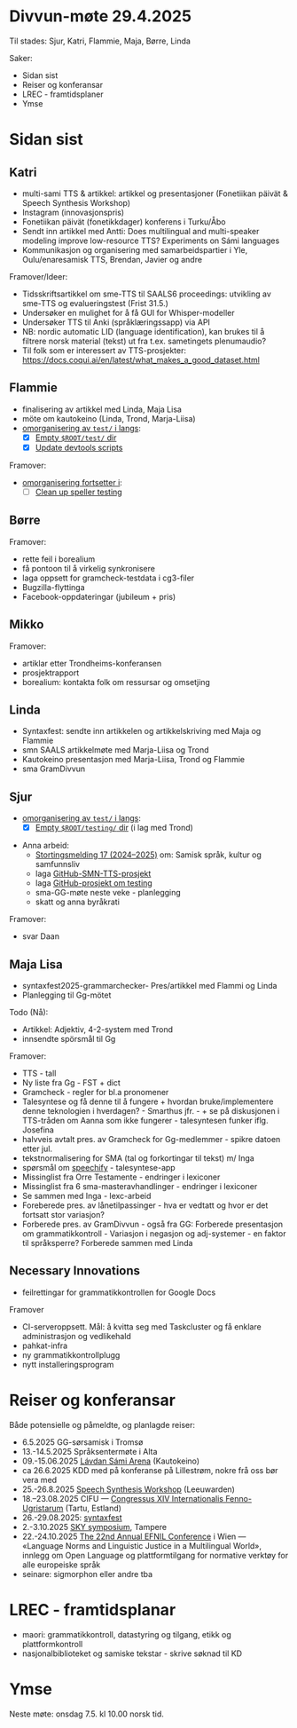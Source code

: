 # Divvun-møte 29.4.2025

Til stades: Sjur, Katri, Flammie, Maja, Børre, Linda

Saker:

- Sidan sist
- Reiser og konferansar
- LREC - framtidsplaner
- Ymse

# Sidan sist

## Katri

- multi-sami TTS & artikkel: artikkel og presentasjoner (Fonetiikan päivät & Speech Synthesis Workshop)
- Instagram (innovasjonspris)
- Fonetiikan päivät (fonetikkdager) konferens i Turku/Åbo
- Sendt inn artikkel med Antti: Does multilingual and multi-speaker modeling improve low-resource TTS? Experiments on Sámi languages 
- Kommunikasjon og organisering med samarbeidspartier i Yle, Oulu/enaresamisk TTS, Brendan, Javier og andre

Framover/Ideer:
- Tidsskriftsartikkel om sme-TTS til SAALS6 proceedings: utvikling av sme-TTS og evalueringstest (Frist 31.5.)
- Undersøker en mulighet for å få GUI for Whisper-modeller
- Undersøker TTS til Anki (språklæringssapp) via API
- NB: nordic automatic LID (language
  identification), kan brukes til å filtrere norsk
  material (tekst) ut fra t.ex. sametingets
  plenumaudio?
- Til folk som er interessert av TTS-prosjekter: <https://docs.coqui.ai/en/latest/what_makes_a_good_dataset.html>

## Flammie

* finalisering av artikkel med Linda, Maja Lisa
* möte om kautokeino (Linda, Trond, Marja-Liisa)
* [omorganisering av `test/` i langs](https://github.com/divvungiellatekno/giellalt.uit.no/issues/21):
    * [x] [Empty `$ROOT/test/` dir](https://github.com/giellalt/template-lang-und/issues/44)
    * [x] [Update devtools scripts](https://github.com/giellalt/template-lang-und/issues/46)

Framover:
* [omorganisering fortsetter i](https://github.com/divvungiellatekno/giellalt.uit.no/issues/21):
    * [ ] [Clean up speller testing](https://github.com/giellalt/template-lang-und/issues/43)

## Børre

Framover:

- rette feil i borealium
- få pontoon til å virkelig synkronisere
- laga oppsett for gramcheck-testdata i cg3-filer
- Bugzilla-flyttinga
- Facebook-oppdateringar (jubileum + pris)

## Mikko

Framover:

- artiklar etter Trondheims-konferansen
- prosjektrapport
- borealium: kontakta folk om ressursar og omsetjing

## Linda

- Syntaxfest: sendte inn artikkelen og artikkelskriving med Maja og Flammie
- smn SAALS artikkelmøte med Marja-Liisa og Trond
- Kautokeino presentasjon med Marja-Liisa, Trond og Flammie
- sma GramDivvun

## Sjur

* [omorganisering av `test/` i langs](https://github.com/divvungiellatekno/giellalt.uit.no/issues/21):
    * [x] [Empty `$ROOT/testing/` dir](https://github.com/giellalt/template-lang-und/issues/45) (i lag med Trond)
- Anna arbeid:
    - [Stortingsmelding 17 (2024–2025)](https://www.regjeringen.no/no/dokumenter/meld.-st.-17-20242025/id3095316/) om: Samisk språk, kultur og samfunnsliv
    - laga [GitHub-SMN-TTS-prosjekt](https://github.com/divvungiellatekno/giellalt.uit.no/issues/20)
    - laga [GitHub-prosjekt om testing](https://github.com/divvungiellatekno/giellalt.uit.no/issues/21)
    - sma-GG-møte neste veke - planlegging
    - skatt og anna byråkrati

Framover:
- svar Daan

## Maja Lisa

- syntaxfest2025-grammarchecker- Pres/artikkel med Flammi og Linda
- Planlegging til Gg-mötet

Todo (Nå):
- Artikkel: Adjektiv, 4-2-system med Trond
- innsendte spörsmål til Gg

Framover:
- TTS - tall
- Ny liste fra Gg - FST + dict
- Gramcheck - regler for bl.a pronomener
- Talesyntese og få denne til å fungere + hvordan bruke/implementere denne teknologien  i hverdagen? - Smarthus jfr. - + se på diskusjonen i TTS-tråden om Aanna som ikke fungerer - talesyntesen funker iflg. Josefina
- halvveis avtalt pres. av Gramcheck for Gg-medlemmer - spikre datoen etter jul.
- tekstnormalisering for SMA (tal og forkortingar til tekst) m/ Inga 
- spørsmål om [speechify](https://speechify.com) - talesyntese-app
- Missinglist fra Orre Testamente  - endringer i lexiconer
- Missinglist fra 6 sma-masteravhandlinger - endringer i lexiconer
- Se sammen med Inga - lexc-arbeid
- Foreberede pres. av lånetilpassinger - hva er vedtatt og hvor er det fortsatt stor variasjon? 
- Forberede pres. av GramDivvun - også fra GG: Forberede presentasjon om grammatikkontroll - Variasjon i negasjon og adj-systemer - en faktor til språksperre? Forberede sammen med Linda 

## Necessary Innovations

- feilrettingar for grammatikkontrollen for Google Docs

Framover
- CI-serveroppsett. Mål: å kvitta seg med Taskcluster og få enklare administrasjon og vedlikehald
- pahkat-infra
- ny grammatikkontrollplugg
- nytt installeringsprogram

# Reiser og konferansar

Både potensielle og påmeldte, og planlagde reiser:

- 6.5.2025 GG-sørsamisk i Tromsø
- 13.-14.5.2025 Språksentermøte i Alta
- 09.-15.06.2025 [Lávdan Sámi Arena](https://lavdansamiarena.com/en/home/) (Kautokeino)
- ca 26.6.2025 KDD med på konferanse på Lillestrøm, nokre frå oss bør vera med
- 25.-26.8.2025 [Speech Synthesis Workshop](https://blogs.helsinki.fi/ssw13-2025/) (Leeuwarden)
- 18.–23.08.2025 CIFU — [Congressus XIV Internationalis Fenno-Ugristarum](https://cifu14.ut.ee/symposium-b12/) (Tartu, Estland)
- 26.-29.08.2025: [syntaxfest](https://syntaxfest.github.io/syntaxfest25/)
- 2.-3.10.2025 [SKY symposium](https://events.tuni.fi/skysymposium2025/), Tampere
- 22.-24.10.2025 [The 22nd Annual EFNIL Conference](https://efnil.org/conferences/2025-vienna/) i Wien — «Language Norms and Linguistic Justice in a Multilingual World», innlegg om Open Language og plattformtilgang for normative verktøy for alle europeiske språk
- seinare: sigmorphon eller andre tba

# LREC - framtidsplanar

- maori: grammatikkontroll, datastyring og tilgang, etikk og plattformkontroll
- nasjonalbiblioteket og samiske tekstar - skrive søknad til KD

# Ymse

Neste møte: onsdag 7.5. kl 10.00 norsk tid.
